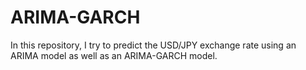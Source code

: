 # ARIMA-GARCH
In this repository, I try to predict the USD/JPY exchange rate using an ARIMA model as well as an ARIMA-GARCH model.
